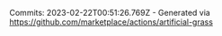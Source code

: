 Commits: 2023-02-22T00:51:26.769Z - Generated via https://github.com/marketplace/actions/artificial-grass
<br>
